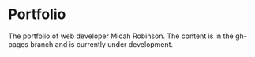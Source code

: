 # Portfolio
The portfolio of web developer Micah Robinson.
The content is in the gh-pages branch and is currently under development.
